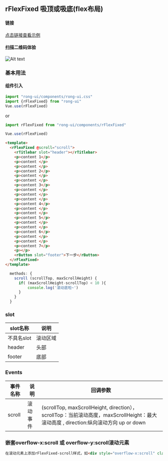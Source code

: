 ## rFlexFixed 吸顶或吸底(flex布局)

#### 链接

[点击链接查看示例](https://rong360.github.io/rong-ui/demo/index.html#/) 

#### 扫描二维码体验

![Alt text](https://static.rong360.com/upload/png/a2/70/a27057593a1271f2e877d382d6718fed.png)


### 基本用法

#### 组件引入

```js
import "rong-ui/components/rong-ui.css"
import {rFlexFixed} from "rong-ui"
Vue.use(rFlexFixed)
```

or

```js
import rFlexFixed from "rong-ui/components/rFlexFixed"

Vue.use(rFlexFixed)
```

```html
<template>
  <rFlexFixed @scroll="scroll">
    <rTitlebar slot="header"></rTitlebar> 
    <p>content 1</p>
    <p>content </p>
    <p>content </p>
    <p>content 2</p>
    <p>content </p>
    <p>content </p>
    <p>content 3</p>
    <p>content </p>
    <p>content </p>
    <p>content </p>
    <p>content 4</p>
    <p>content </p>
    <p>content </p>
    <p>content 5</p>
    <p>content </p>
    <p>content </p>
    <p>content 6</p>
    <p>content </p>
    <p>content </p>
    <p>content 7</p>
    <p></p>
    <rButton slot="footer">下一步</rButton>
  </rFlexFixed>
</template>
```

```js
  methods: {
    scroll (scrollTop, maxScrollHeight) {
      if( (maxScrollHeight-scrollTop) < 10 ){
          console.log('滚动底啦~')
      }
    }
  }

```


### slot
| slot名称      | 说明    | 
|---------- |-------- |
| 不具名slot  | 滚动区域   | 
| header  | 头部   | 
| footer  | 底部   | 


### Events

| 事件名称      | 说明    | 回调参数      |
|---------- |-------- |---------- |
| scroll  | 滚动事件    | (scrollTop, maxScrollHeight, direction）， scrollTop：当前滚动高度，maxScrollHeight：最大滚动高度 , direction:纵向滚动方向 up or down|


### 嵌套overflow-x:scroll 或 overflow-y:scroll滚动元素
```html
在滚动元素上添加rFlexFixed-scroll样式，如<div style="overflow-x:scroll" class="rFlexFixed-scroll"></div>
```

